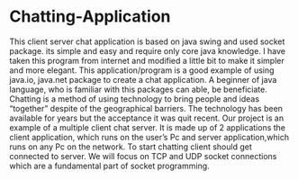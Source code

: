 # Chatting-Application
This client server chat application is based on java swing and used socket package. its
simple and easy and require only core java knowledge. I have taken this program from
internet and modified a little bit to make it simpler and more elegant.
This application/program is a good example of using java.io, java.net package to create a
chat application. A beginner of java language, who is familiar with this packages can
able, be beneficiate.
Chatting is a method of using technology to bring people and ideas “together”
despite of the geographical barriers. The technology has been available for years
but the acceptance it was quit recent. Our project is an example of a multiple
client chat server.
It is made up of 2 applications the client application, which runs on the user’s
Pc and server application,which runs on any Pc on the network. To start
chatting client should get connected to server. We will focus on TCP and UDP
socket connections which are a fundamental part of socket programming.
